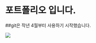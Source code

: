 # 포트폴리오 입니다.

##git은 작년 4월부터 사용하기 시작했습니다.
<div>
  <img src="https://user-images.githubusercontent.com/62636848/103485352-004bc480-4e39-11eb-926b-5aafda6d4dc0.png">
</div>
